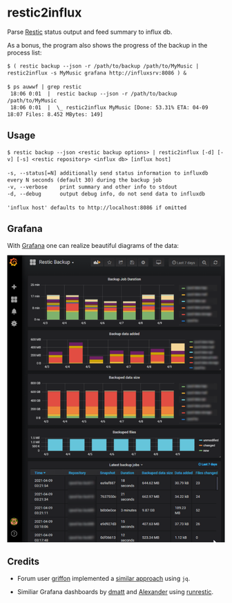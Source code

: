 # restic2influx

Parse [Restic](https://restic.net/) status output and feed summary to influx db.

As a bonus, the program also shows the progress of the backup in the process list:
```
$ ( restic backup --json -r /path/to/backup /path/to/MyMusic | restic2influx -s MyMusic grafana http://influxsrv:8086 ) &

$ ps auwwf | grep restic
 18:06 0:01  |  restic backup --json -r /path/to/backup /path/to/MyMusic
 18:06 0:01  |  \_ restic2influx MyMusic [Done: 53.31% ETA: 04-09 18:07 Files: 8.452 MBytes: 149]
```

## Usage

```
$ restic backup --json <restic backup options> | restic2influx [-d] [-v] [-s] <restic repository> <influx db> [influx host]

-s, --status[=N] additionally send status information to influxdb every N seconds (default 30) during the backup job
-v, --verbose    print summary and other info to stdout
-d, --debug      output debug info, do not send data to influxdb

'influx host' defaults to http://localhost:8086 if omitted
```

## Grafana

With [Grafana](https://grafana.com/) one can realize beautiful diagrams of the data:

![Picture of an example Grafana dashboard](restic2influx-grafana.png "Grafana example dashboard")

## Credits

- Forum user [griffon](https://forum.restic.net/u/griffon/) implemented a
[similar approach](https://forum.restic.net/t/restic-grafana-dashboard/1662/8) using `jq`.

- Similiar Grafana dashboards by [dmatt](https://grafana.com/grafana/dashboards/11064) and
[Alexander](https://grafana.com/grafana/dashboards/4198) using
[runrestic](https://pypi.org/project/runrestic/).


